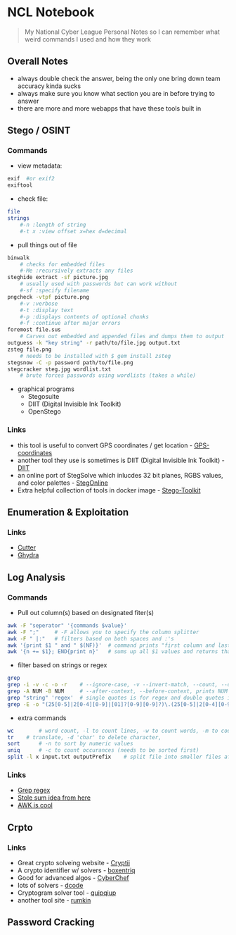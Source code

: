  # NCL Notebook
> My National Cyber League Personal Notes so I can remember what weird commands I used and how they work

## Overall Notes
- always double check the answer, being the only one bring down team accuracy kinda sucks
- always make sure you know what section you are in before trying to answer
- there are more and more webapps that have these tools built in


## Stego / OSINT
### Commands
- view metadata:
```bash
exif  #or exif2
exiftool
```
- check file:
```bash
file
strings 
	#-n :length of string
	#-t x :view offset x=hex d=decimal
```
- pull things out of file
```bash
binwalk 
	# checks for embedded files
	#-Me :recursively extracts any files
steghide extract -sf picture.jpg
	# usually used with passwords but can work without
	#-sf :specify filename
pngcheck -vtpf picture.png
	#-v :verbose
	#-t :display text
	#-p :displays contents of optional chunks
	#-f :continue after major errors
foremost file.sus
	# Carves out embedded and appended files and dumps them to output
outguess -k "key string" -r path/to/file.jpg output.txt
zsteg file.png    
	# needs to be installed with $ gem install zsteg
stegsnow -C -p password path/to/file.png
stegcracker steg.jpg wordlist.txt
	# brute forces passwords using wordlists (takes a while) 
```
- graphical programs
	- Stegosuite
	- DIIT (Digital Invisible Ink Toolkit) 
	- OpenStego


### Links
- this tool is useful to convert GPS coordinates / get location - [GPS-coordinates](https://www.gps-coordinates.net)
- another tool they use is sometimes is DIIT (Digital Invisible Ink Toolkit) - [DIIT](http://diit.sourceforge.net/)
- an online port of StegSolve which inlucdes 32 bit planes, RGBS values, and color palettes - [StegOnline](https://stegonline.georgeom.net/upload)
- Extra helpful collection of tools in docker image - [Stego-Toolkit](https://www.kitploit.com/2018/06/stego-toolkit-collection-of.html)

## Enumeration & Exploitation

### Links 
- [Cutter](https://cutter.re/)
- [Ghydra](https://ghidra-sre.org/)

## Log Analysis 
### Commands
- Pull out column(s) based on designated fiter(s)
```bash
awk -F "seperator" '{commands $value}'
awk -F ";"     # -F allows you to specify the column splitter
awk -F " |:"   # filters based on both spaces and :'s
awk '{print $1 " and " $(NF)}'  # command prints "first column and last column"
awk '{n += $1}; END{print n}'   # sums up all $1 values and returns that value at the end 
```
- filter based on strings or regex
```bash 
grep
grep -i -v -c -o -r    # --ignore-case, -v --invert-match, --count, --only-matching, --recursive
grep -A NUM -B NUM     # --after-context, --before-context, prints NUM lines before or after grepped lines
grep "string" 'regex'  # single quotes is for regex and double quotes is strings
grep -E -o "(25[0-5]|2[0-4][0-9]|[01]?[0-9][0-9]?)\.(25[0-5]|2[0-4][0-9]|[01]?[0-9][0-9]?)\.(25[0-5]|2[0-4][0-9]|[01]?[0-9][0-9]?)\.(25[0-5]|2[0-4][0-9]|[01]?[0-9][0-9]?)" file   # Real IP regex
```
- extra commands
```bash
wc        # word count, -l to count lines, -w to count words, -m to count characters, -c to count bytes
tr 	  # translate, -d 'char' to delete character, 
sort      # -n to sort by numeric values 
uniq      # -c to count occurances (needs to be sorted first)
split -l x input.txt outputPrefix    # split file into smaller files after x lines  
```

### Links
- [Grep regex](https://linuxize.com/post/regular-expressions-in-grep/)
- [Stole sum idea from here](https://askubuntu.com/questions/785038/how-can-i-sum-numbers-on-lines-in-a-file)
- [AWK is cool](https://www.howtogeek.com/562941/how-to-use-the-awk-command-on-linux/)


## Crpto 
### Links
- Great crypto solveing website - [Cryptii](https://cryptii.com/)
- A crypto identifier w/ solvers - [boxentriq](https://www.boxentriq.com/code-breaking/cipher-identifier)
- Good for advanced algos - [CyberChef](https://gchq.github.io/CyberChef/)
- lots of solvers - [dcode](https://www.dcode.fr/tools-list)
- Cryptogram solver tool - [quipqiup](https://www.quipqiup.com/)
- another tool site - [rumkin](http://rumkin.com/tools/cipher/cryptogram-solver.php)

## Password Cracking

